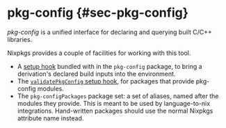 # pkg-config {#sec-pkg-config}

*pkg-config* is a unified interface for declaring and querying built C/C++ libraries.

Nixpkgs provides a couple of facilities for working with this tool.

 - A [setup hook](#setup-hook-pkg-config) bundled with in the `pkg-config` package, to bring a derivation's declared build inputs into the environment.
 - The [`validatePkgConfig` setup hook](https://nixos.org/manual/nixpkgs/stable/#validatepkgconfig), for packages that provide pkg-config modules.
 - The `pkg-configPackages` package set: a set of aliases, named after the modules they provide. This is meant to be used by language-to-nix integrations. Hand-written packages should use the normal Nixpkgs attribute name instead.
